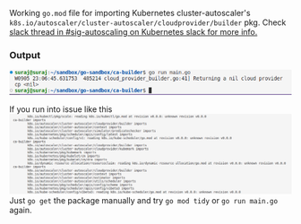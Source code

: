Working `go.mod` file for importing Kubernetes cluster-autoscaler's `k8s.io/autoscaler/cluster-autoscaler/cloudprovider/builder` pkg. Check [slack thread in #sig-autoscaling on Kubernetes slack for more info.](https://kubernetes.slack.com/archives/C09R1LV8S/p1693523160745789)

### Output
![](2023-09-05-23-07-00.png)

If you run into issue like this 
![](2023-09-05-23-07-29.png)
Just `go get` the package manually and try `go mod tidy` or `go run main.go` again.